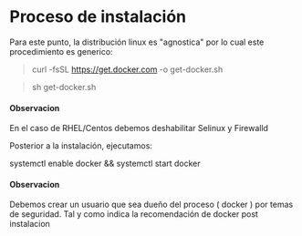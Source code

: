 # Proceso de instalación

Para este punto, la distribución linux es "agnostica" por lo cual este procedimiento es generico:

> curl -fsSL https://get.docker.com -o get-docker.sh

> sh get-docker.sh

#### Observacion
En el caso de RHEL/Centos debemos deshabilitar Selinux y Firewalld

Posterior a la instalación, ejecutamos:

systemctl enable docker && systemctl start docker

#### Observacion
Debemos crear un usuario que sea dueño del proceso ( docker ) por temas de seguridad.
Tal y como indica la recomendación de docker post instalacion

